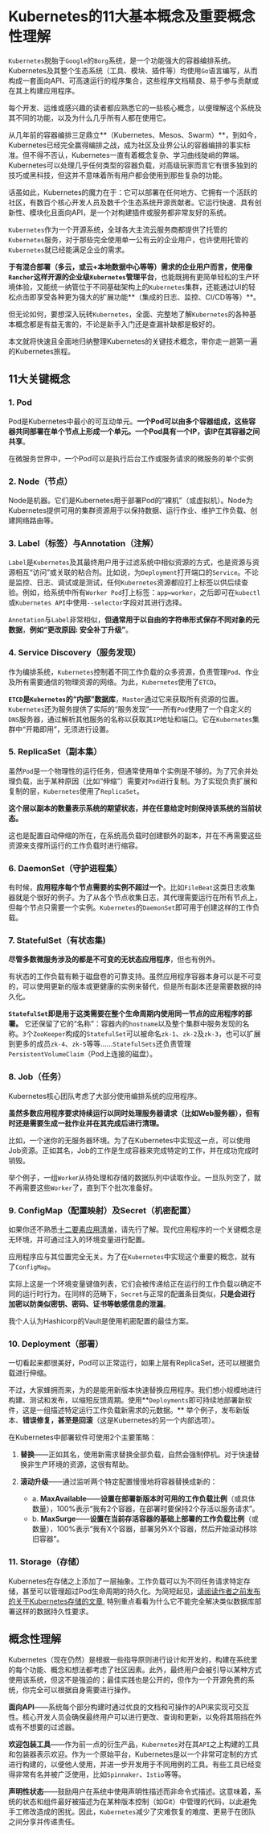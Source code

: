 # Kubernetes的11大基本概念及重要概念性理解


`Kubernetes`脱胎于`Google`的`Borg`系统，是一个功能强大的容器编排系统。Kubernetes及其整个生态系统（工具、模块、插件等）均使用`Go`语言编写，从而构成一套面向API、可高速运行的程序集合，这些程序文档精良、易于参与贡献或在其上构建应用程序。


每个开发、运维或感兴趣的读者都应熟悉它的一些核心概念，以便理解这个系统及其不同的功能，以及为什么几乎所有人都在使用它。

从几年前的容器编排三足鼎立**（Kubernetes、Mesos、Swarm）**，到如今，Kubernetes已经完全赢得编排之战，成为社区及业界公认的容器编排的事实标准。但不得不否认，Kubernetes一直有着概念复杂、学习曲线陡峭的弊端。Kubernetes可以处理几乎任何类型的容器负载，对高级玩家而言它有很多独到的技巧或黑科技，但这并不意味着所有用户都会使用到那些复杂的功能。

话虽如此，Kubernetes的魔力在于：它可以部署在任何地方、它拥有一个活跃的社区，有数百个核心开发人员及数千个生态系统开源贡献者。它运行快速、具有创新性、模块化且面向API，是一个对构建插件或服务都非常友好的系统。

`Kubernetes`作为一个开源系统，全球各大主流云服务商都提供了托管的`Kubernetes`服务，对于那些完全使用单一公有云的企业用户，也许使用托管的`Kubernetes`就已经能满足企业的需求。

**于有混合部署（多云，或云+本地数据中心等等）需求的企业用户而言，使用像`Rancher`这样开源的企业级`Kubernetes`管理平台**，也能既拥有更简单轻松的生产环境体验，又能统一纳管位于不同基础架构上的`Kubernetes`集群，还能通过UI的轻松点击即享受各种更为强大的扩展功能**（集成的日志、监控、CI/CD等等）**。

但无论如何，要想深入玩转`Kubernetes`，全面、完整地了解`Kubernetes`的各种基本概念都是有益无害的，不论是新手入门还是查漏补缺都是极好的。

本文就将快速且全面地归纳整理Kubernetes的关键技术概念，带你走一趟第一遍的Kubernetes旅程。


## 11大关键概念

### 1. Pod

Pod是Kubernetes中最小的可互动单元。**一个Pod可以由多个容器组成，这些容器共同部署在单个节点上形成一个单元。一个Pod具有一个IP，该IP在其容器之间共享**。

在微服务世界中，一个Pod可以是执行后台工作或服务请求的微服务的单个实例

### 2. Node（节点）

Node是机器。它们是Kubernetes用于部署Pod的“裸机”（或虚拟机）。Node为Kubernetes提供可用的集群资源用于以保持数据、运行作业、维护工作负载、创建网络路由等。

### 3. Label（标签）与Annotation（注解）

`Label`是`Kubernetes`及其最终用户用于过滤系统中相似资源的方式，也是资源与资源相互“访问”或关联的粘合剂。比如说，为`Deployment`打开端口的`Service`。不论是监控、日志、调试或是测试，任何`Kubernetes`资源都应打上标签以供后续查验。例如，给系统中所有`Worker Pod`打上标签：`app=worker`，之后即可在`kubectl`或`Kubernetes API`中使用`--selector`字段对其进行选择。


`Annotation`与`Label`非常相似，**但通常用于以自由的字符串形式保存不同对象的元数据**，**例如“更改原因: 安全补丁升级”**。

### 4. Service Discovery（服务发现）

作为编排系统，`Kubernetes`控制着不同工作负载的众多资源，负责管理`Pod`、作业及所有需要通信的物理资源的网络。为此，`Kubernetes`使用了`ETCD`。


**`ETCD`是`Kubernetes`的“内部”数据库**，`Master`通过它来获取所有资源的位置。`Kubernetes`还为服务提供了实际的“服务发现”——所有`Pod`使用了一个自定义的`DNS`服务器，通过解析其他服务的名称以获取其`IP`地址和端口。它在`Kubernetes`集群中“开箱即用”，无须进行设置。

### 5. ReplicaSet（副本集）

虽然`Pod`是一个物理性的运行任务，但通常使用单个实例是不够的。为了冗余并处理负载，出于某种原因（比如“伸缩”）需要对`Pod`进行复制。为了实现负责扩展和复制的层，`Kubernetes`使用了`ReplicaSet`。

**这个层以副本的数量表示系统的期望状态，并在任意给定时刻保持该系统的当前状态。**

这也是配置自动伸缩的所在，在系统高负载时创建额外的副本，并在不再需要这些资源来支撑所运行的工作负载时进行缩容。

### 6. DaemonSet（守护进程集）

有时候，**应用程序每个节点需要的实例不超过一个**。比如`FileBeat`这类日志收集器就是个很好的例子。为了从各个节点收集日志，其代理需要运行在所有节点上，但每个节点只需要一个实例。`Kubernetes`的`DaemonSet`即可用于创建这样的工作负载。

### 7. StatefulSet（有状态集)

**尽管多数微服务涉及的都是不可变的无状态应用程序**，但也有例外。

有状态的工作负载有赖于磁盘卷的可靠支持。虽然应用程序容器本身可以是不可变的，可以使用更新的版本或更健康的实例来替代，但是所有副本还是需要数据的持久化。

**`StatefulSet`即是用于这类需要在整个生命周期内使用同一节点的应用程序的部署。** 它还保留了它的“名称”：容器内的`hostname`以及整个集群中服务发现的名称。`3`个`ZooKeeper`构成的`StatefulSet`可以被命名`zk-1`、`zk-2`及`zk-3`，也可以扩展到更多的成员`zk-4`、`zk-5`等等……`StatefulSets`还负责管理`PersistentVolumeClaim`（Pod上连接的磁盘）。

### 8. Job（任务）

Kubernetes核心团队考虑了大部分使用编排系统的应用程序。

**虽然多数应用程序要求持续运行以同时处理服务器请求（比如Web服务器），但有时还是需要生成一批作业并在其完成后进行清理。**

比如，一个迷你的无服务器环境。为了在Kubernetes中实现这一点，可以使用Job资源。正如其名，Job的工作是生成容器来完成特定的工作，并在成功完成时销毁。

举个例子，一组`Worke`r从待处理和存储的数据队列中读取作业。一旦队列空了，就不再需要这些`Worker`了，直到下个批次准备好。



### 9. ConfigMap（配置映射）及Secret（机密配置）

如果你还不熟悉[十二要素应用清单](https://12factor.net/)，请先行了解。现代应用程序的一个关键概念是无环境，并可通过注入的环境变量进行配置。

应用程序应与其位置完全无关。为了在`Kubernetes`中实现这个重要的概念，就有了`ConfigMap`。

实际上这是一个环境变量键值列表，它们会被传递给正在运行的工作负载以确定不同的运行时行为。在同样的范畴下，`Secret`与正常的配置条目类似，**只是会进行加密以防类似密钥、密码、证书等敏感信息的泄漏**。


我个人认为Hashicorp的Vault是使用机密配置的最佳方案。

### 10. Deployment（部署）

一切看起来都很美好，Pod可以正常运行，如果上层有ReplicaSet，还可以根据负载进行伸缩。

不过，大家蜂拥而来，为的是能用新版本快速替换应用程序。我们想小规模地进行构建、测试和发布，以缩短反馈周期。使用**`Deployments`即可持续地部署新软件，这是一组描述特定运行工作负载新需求的元数据。** 举个例子，发布新版本、**错误修复，甚至是回滚**（这是Kubernetes的另一个内部选项）。


在Kubernetes中部署软件可使用2个主要策略：

1.   **替换**——正如其名，使用新需求替换全部负载，自然会强制停机。对于快速替换非生产环境的资源，这很有帮助。

2.   **滚动升级**——通过监听两个特定配置慢慢地将容器替换成新的：
     * a. **MaxAvailable**——**设置在部署新版本时可用的工作负载比例**（或具体数量），100%表示“我有2个容器，在部署时要保持2个存活以服务请求”。
     * b. **MaxSurge**——**设置在当前存活容器的基础上部署的工作负载比例**（或数量），100%表示“我有X个容器，部署另外X个容器，然后开始滚动移除旧容器”。


### 11. Storage（存储）

Kubernetes在存储之上添加了一层抽象。工作负载可以为不同任务请求特定存储，甚至可以管理超过Pod生命周期的持久化。为简短起见，[请阅读作者之前发布的关于Kubernetes存储的文章](https://medium.com/prodopsio/k8s-will-not-solve-your-storage-problems-5bda2e6180b5), 特别重点看看为什么它不能完全解决类似数据库部署这样的数据持久性要求。

## 概念性理解

Kubernetes（现在仍然）是根据一些指导原则进行设计和开发的，构建在系统里的每个功能、概念和想法都考虑了社区因素。此外，最终用户会被引导以某种方式使用该系统，但这不是强迫的；最佳实践也是公开的，但作为一个开源免费的系统，你完全可以根据自身需要进行操作。


**面向API**——系统每个部分构建时通过优良的文档和可操作的API来实现可交互性。核心开发人员会确保最终用户可以进行更改、查询和更新，以免将其阻挡在外或有不想要的过滤器。


**欢迎包装工具**——作为前一点的衍生产品，`Kubernetes`对在其`API`之上构建的工具和包装器表示欢迎。作为一个原始平台，Kubernetes是以一个非常可定制的方式进行构建的，以便他人使用，并进一步开发用于不同用例的工具。有些工具已经变得非常有名并被广泛使用，比如`Spinnaker`、`Istio`等等。


**声明性状态**——鼓励用户在系统中使用声明性描述而非命令式描述。这意味着，系统的状态和组件最好被描述为在某种版本控制（如Git）中管理的代码，以此避免手工修改造成的困扰。因此，`Kubernetes`减少了灾难恢复的难度、更易于在团队之间分享并传递责任。

